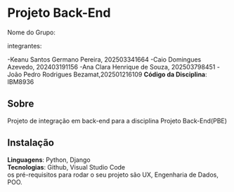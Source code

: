 # Projeto Back-End 

Nome do Grupo:

integrantes:

-Keanu Santos Germano Pereira, 202503341664
-Caio Domingues Azevedo, 202403191156
-Ana Clara Henrique de Souza, 202503798451
-João Pedro Rodrigues Bezamat,202501216109
**Código da Disciplina**: IBM8936<br>

## Sobre 
Projeto de integração em back-end para a disciplina Projeto Back-End(PBE)

## Instalação 
**Linguagens**: Python, Django<br>
**Tecnologias**: Github, Visual Studio Code<br>
 os pré-requisitos para rodar o seu projeto são UX, Engenharia de Dados, POO.

